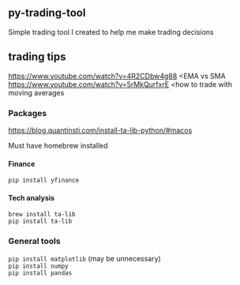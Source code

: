 ## py-trading-tool
Simple trading tool I created to help me make trading decisions

## trading tips
https://www.youtube.com/watch?v=4R2CDbw4g88 <EMA vs SMA<br />
https://www.youtube.com/watch?v=5rMkQurfxrE <how to trade with moving averages<br />

### Packages
https://blog.quantinsti.com/install-ta-lib-python/#macos<br />

Must have homebrew installed<br />

#### Finance
 ``pip install yfinance``<br />
 
#### Tech analysis

``brew install ta-lib``<br />
``pip install ta-lib``<br />

### General tools
``pip install matplotlib`` (may be unnecessary)<br />
``pip install numpy``<br />
``pip install pandas``<br />
